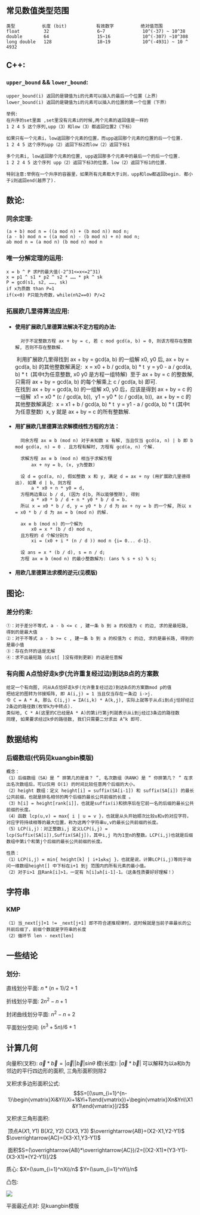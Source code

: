 ## 常见数值类型范围

```
类型          长度 (bit)           有效数字          绝对值范围
float         32                  6~7              10^(-37) ~ 10^38
double        64                  15~16            10^(-307) ~10^308
long double   128                 18~19            10^(-4931) ~ 10 ^ 4932
```

## C++:
### `upper_bound` && `lower_bound`:
	upper_bound(i) 返回的是键值为i的元素可以插入的最后一个位置（上界） 
	lower_bound(i) 返回的是键值为i的元素可以插入的位置的第一个位置（下界）
	
	举例: 
	在升序的set里面 ,set里没有元素i的时候,两个元素的返回值是一样的 
	1 2 4 5 这个序列,upp（3）和low（3）都返回位置2（下标）
	
	如果只有一个元素i，low返回那个元素的位置，而upp返回那个元素的位置的后一个位置. 
	1 2 4 5 这个序列upp（2）返回下标2而low（2）返回下标1
	
	多个元素i, low返回那个元素的位置, upp返回那多个元素中的最后一个的后一个位置. 
	1 2 2 4 5 这个序列 upp（2）返回下标3的位置，low（2）返回下标1的位置.
	
	特别注意:举例在一个升序的容器里，如果所有元素都大于i则，upp和low都返回begin. 都小于i则返回end(越界了).

## 数论:
### 同余定理:
    (a + b) mod n = ((a mod n) + (b mod n)) mod n;
    (a - b) mod n = ((a mod n) - (b mod n) + n) mod n;
    ab mod n = (a mod n) (b mod n) mod n

### 唯一分解定理的运用:
    x = b ^ P 求P的最大值(-2^31<=x<=2^31)
    x = p1 ^ s1 * p2 ^ s2 * …… * pk ^ sk
    P = gcd(s1, s2, ……, sk)
    if x为质数 than P=1
    if(x<0) P只能为奇数，while(n%2==0) P/=2

### 拓展欧几里得算法应用:
* #### 使用扩展欧几里德算法解决不定方程的办法:

		对于不定整数方程 ax + by = c, 若 c mod gcd(a, b) = 0, 则该方程存在整数解, 否则不存在整数解.
	​	利用扩展欧几里得找到 ax + by = gcd(a, b) 的一组解 x0, y0 后, ax + by = gcd(a, b) 的其他整数解满足:
	​		x = x0 + b / gcd(a, b) * t
	​		y = y0 - a / gcd(a, b) * t 
	​		(其中t为任意整数, x0 y0 是方程一组特解)
	​	至于 ax + by = c 的整数解, 只需将 ax + by = gcd(a, b) 的每个解乘上 c / gcd(a, b) 即可.
	​	
	​	在找到 ax + by = gcd(a, b) 的一组解 x0, y0 后，应该是得到 ax + by = c 的一组解 
	​		x1 = x0 * (c / gcd(a, b)), 
	​		y1 = y0 * (c / gcd(a, b)),
	​	ax + by = c 的其他整数解满足:
	​		x = x1 + b / gcd(a, b) * t
	​		y = y1 - a / gcd(a, b) * t (其中t为任意整数)
	​	x, y 就是 ax + by = c 的所有整数解.
	
* #### 用扩展欧几里德算法求解模线性方程的方法：

	    同余方程 ax ≡ b (mod n) 对于未知数 x 有解, 当且仅当 gcd(a, n) | b 即 b mod gcd(a, n) = 0 . 且方程有解时, 方程有 gcd(a, n) 个解.
        
	    求解方程 ax ≡ b (mod n) 相当于求解方程 
	    	ax + ny = b, (x, y为整数)
        
	    设 d = gcd(a, n), 假如整数 x 和 y, 满足 d = ax + ny (用扩展欧几里德得出). 如果 d | b, 则方程 
	    	a * x0 + n * y0 = d, 
	    方程两边乘以 b / d, (因为 d|b, 所以能够整除), 得到 
	    	a * x0 * b / d + n * y0 * b / d = b.
	    所以 x = x0 * b / d, y = y0 * b / d 为 ax + ny = b 的一个解, 所以 x = x0 * b / d 为 ax = b (mod n) 的解.
        
	    ax ≡ b (mod n) 的一个解为 
	    	x0 = x * (b / d) mod n, 
	    且方程的 d 个解分别为 
	    	xi = (x0 + i * (n / d )) mod n {i= 0... d-1}.
        
	    设 ans = x * (b / d), s = n / d;
	    方程 ax ≡ b (mod n) 的最小整数解为: (ans % s + s) % s;
	
* #### 用欧几里德算法求模的逆元(见模版)


## 图论:
### 差分约束:
	①：对于差分不等式，a - b <= c , 建一条 b 到 a 的权值为 c 的边, 求的是最短路, 得到的是最大值 
	②：对于不等式 a - b >= c , 建一条 b 到 a 的权值为 c 的边, 求的是最长路, 得到的是最小值 
	③：存在负环的话是无解 
	④：求不出最短路（dist[ ]没有得到更新）的话是任意解 

### 有向图 A点恰好走k步(允许重复经过边)到达B点的方案数
	给定一个有向图, 问从A点恰好走k步(允许重复经过边)到达B点的方案数mod p的值
	把给定的图转为邻接矩阵, 即 A(i,j) = 1 当且仅当存在一条边 i->j.
	令 C = A * A, 那么 C(i,j) = ΣA(i,k) * A(k,j), 实际上就等于从点i到点j恰好经过2条边的路径数(枚举k为中转点).
	类似地, C * A(这里的C已经是A * A)的第i行第j列就表示从i到j经过3条边的路径数
	同理, 如果要求经过k步的路径数, 我们只需要二分求出 A^k 即可.

## 数据结构
### 后缀数组(代码见kuangbin模版)

```
概念：
（1）后缀数组（SA）是 “ 排第几的是谁？ ”, 名次数组（RANK）是 “ 你排第几？ ” 在求出名次数组后，可以仅用 O(1) 的时间比较任意两个后缀的大小。
（2）height 数组：定义 height[i] = suffix(SA[i-1]) 和 suffix(SA[i]) 的最长公共前缀，也就是排名相邻的两个后缀的最长公共前缀的长度 。
（3）h[i] = height[rank[i]]，也就是suffix(i)和排序后在它前一名的后缀的最长公共前缀的长度。
（4）函数 lcp(u,v) = max{ i | u = v }，也就是从头开始顺次比较u和v的对应字符，对应字符持续相等的最大位置，称为这两个字符串u,v的最长公共前缀的长度。
（5）LCP(i,j)：对正整数i,j 定义LCP(i,j) = lcp(Suffix(SA[i]),Suffix(SA[j])，其中i,j 均为1至n的整数。LCP(i,j)也就是后缀数组中第i个和第j个后缀的最长公共前缀的长度。

性质：
（1）LCP(i,j) = min{ height[k] | i+1≤k≤j }，也就是说，计算LCP(i,j)等同于询问一维数组height[] 中下标在i+1 到j 范围内的所有元素的最小值。
（2）对于i>1 且Rank[i]>1，一定有 h[i]≥h[i-1]-1。（这条性质要好好理解！）

```

## 字符串
### KMP
	（1）当_next[j]+1 != _next[j+1] 即不符合递推规律时，这时候就是当前子串最长的公共前后缀了，前缀个数就是字符串的长度
	（2）循环节 len - next[len]


## 一些结论
### 划分:
直线划分平面: $n*(n+1)/2+1$ 

折线划分平面: $2n^2-n+1$ 

封闭曲线划分平面: $n^2-n+2$ 

平面划分空间: $(n^3+5n)/6+1$ 

## 计算几何
向量积(叉积): $\vec a * \vec b = |\vec a||\vec b|sin\theta$  模(长度): $|\vec a*\vec b|$ 可以解释为以a和b为邻边的平行四边形的面积, 三角形面积则除2


叉积求多边形面积公式: $$S=[(\sum_{i=1}^{n-1}\begin{vmatrix}Xi&Yi\\Xi+1&Yi+1\end{vmatrix})+\begin{vmatrix}Xn&Yn\\X1&Y1\end{vmatrix}]/2​$$

[叉积求多边形面积]: https://www.cnblogs.com/xiexinxinlove/p/3708147.html

叉积求三角形面积: 

​	顶点A$(X1,Y1)$  B$(X2,Y2)$  C$(X3,Y3)$  $\overrightarrow{AB}=(X2-X1,Y2-Y1)$ $\overrightarrow{AC}=(X3-X1,Y3-Y1)$ 

​	面积$S=(\overrightarrow{AB}*\overrightarrow{AC})/2=[(X2-X1)*(Y3-Y1)-(X3-X1)*(Y2-Y1)]/2$ 

质心: $X=(\sum_{i=1}^nXi)/n$   $Y=(\sum_{i=1}^nYi)/n$ 

凸包:

![](/Users/zdz/Downloads/Code/Template/Graham-Scan.png)

[凸包(Graham扫描法)]: https://blog.csdn.net/u012328159/article/details/50808360
[最远点对(旋转卡壳法)]: https://blog.csdn.net/u012328159/article/details/50809014

平面最近点对: 见kuangbin模版

